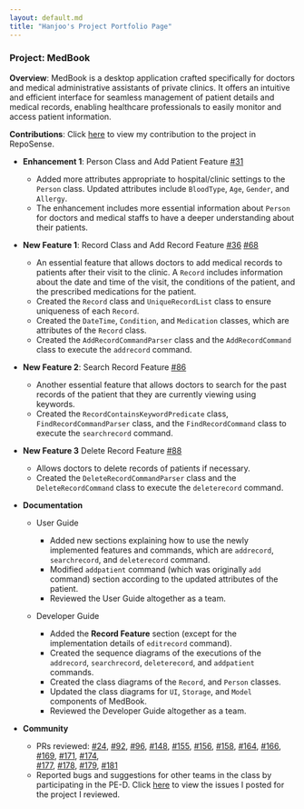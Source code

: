 ```yaml
---
layout: default.md
title: "Hanjoo's Project Portfolio Page"
---
```


### Project: MedBook

**Overview**: MedBook is a desktop application crafted specifically for doctors and medical administrative assistants of private clinics. It offers an intuitive and efficient interface for seamless management of patient details and medical records, enabling healthcare professionals to easily monitor and access patient information.

**Contributions**: Click [here](https://nus-cs2103-ay2324s1.github.io/tp-dashboard/?search=hjoneweek&breakdown=false&sort=groupTitle%20dsc&sortWithin=title&since=2023-09-22&timeframe=commit&mergegroup=&groupSelect=groupByRepos) to view my contribution to the project in RepoSense.

- **Enhancement 1**: Person Class and Add Patient Feature [#31](https://github.com/AY2324S1-CS2103T-T12-4/tp/pull/31)
  - Added more attributes appropriate to hospital/clinic settings to the `Person` class. Updated attributes include `BloodType`, `Age`, `Gender`, and `Allergy`.
  - The enhancement includes more essential information about `Person` for doctors and medical staffs to have a deeper understanding about their patients.

- **New Feature 1**: Record Class and Add Record Feature [#36](https://github.com/AY2324S1-CS2103T-T12-4/tp/pull/36) [#68](https://github.com/AY2324S1-CS2103T-T12-4/tp/pull/68)
  - An essential feature that allows doctors to add medical records to patients after their visit to the clinic. A `Record` includes information about the date and time of the visit, the conditions of the patient, and the prescribed medications for the patient.
  - Created the `Record` class and `UniqueRecordList` class to ensure uniqueness of each `Record`.
  - Created the `DateTime`, `Condition`, and `Medication` classes, which are attributes of the `Record` class.
  - Created the `AddRecordCommandParser` class and the `AddRecordCommand` class to execute the `addrecord` command.

- **New Feature 2**: Search Record Feature [#86](https://github.com/AY2324S1-CS2103T-T12-4/tp/pull/86)
  - Another essential feature that allows doctors to search for the past records of the patient that they are currently viewing using keywords.
  - Created the `RecordContainsKeywordPredicate` class, `FindRecordCommandParser` class, and the `FindRecordCommand` class to execute the `searchrecord` command.

- **New Feature 3** Delete Record Feature [#88](https://github.com/AY2324S1-CS2103T-T12-4/tp/pull/88)
  - Allows doctors to delete records of patients if necessary.
  - Created the `DeleteRecordCommandParser` class and the `DeleteRecordCommand` class to execute the `deleterecord` command.

- **Documentation**
  - User Guide
    - Added new sections explaining how to use the newly implemented features and commands, which are `addrecord`, `searchrecord`, and `deleterecord` command.
    - Modified `addpatient` command (which was originally `add` command) section according to the updated attributes of the patient.
    - Reviewed the User Guide altogether as a team.
    
  - Developer Guide
    - Added the **Record Feature** section (except for the implementation details of `editrecord` command).
    - Created the sequence diagrams of the executions of the `addrecord`, `searchrecord`, `deleterecord`, and `addpatient` commands.
    - Created the class diagrams of the `Record`, and `Person` classes.
    - Updated the class diagrams for `UI`, `Storage`, and `Model` components of MedBook.
    - Reviewed the Developer Guide altogether as a team.

- **Community**
  - PRs reviewed: [#24](https://github.com/AY2324S1-CS2103T-T12-4/tp/pull/24), [#92](https://github.com/AY2324S1-CS2103T-T12-4/tp/pull/92), 
                  [#96](https://github.com/AY2324S1-CS2103T-T12-4/tp/pull/96), [#148](https://github.com/AY2324S1-CS2103T-T12-4/tp/pull/148),
                  [#155](https://github.com/AY2324S1-CS2103T-T12-4/tp/pull/155), [#156](https://github.com/AY2324S1-CS2103T-T12-4/tp/pull/156), 
                  [#158](https://github.com/AY2324S1-CS2103T-T12-4/tp/pull/158), [#164](https://github.com/AY2324S1-CS2103T-T12-4/tp/pull/164), 
                  [#166](https://github.com/AY2324S1-CS2103T-T12-4/tp/pull/166), [#169](https://github.com/AY2324S1-CS2103T-T12-4/tp/pull/169), 
                  [#171](https://github.com/AY2324S1-CS2103T-T12-4/tp/pull/171), [#174](https://github.com/AY2324S1-CS2103T-T12-4/tp/pull/174),  
                  [#177](https://github.com/AY2324S1-CS2103T-T12-4/tp/pull/177), [#178](https://github.com/AY2324S1-CS2103T-T12-4/tp/pull/178),
                  [#179](https://github.com/AY2324S1-CS2103T-T12-4/tp/pull/179), [#181](https://github.com/AY2324S1-CS2103T-T12-4/tp/pull/181)
  - Reported bugs and suggestions for other teams in the class by participating in the PE-D. Click [here](https://github.com/hjoneweek/ped/issues) to view the issues I posted for the project I reviewed.
